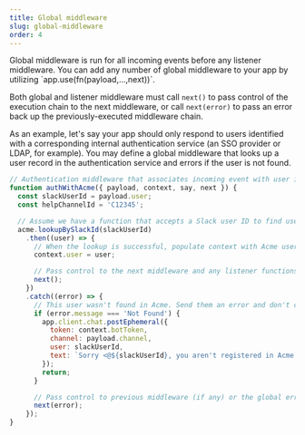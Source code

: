 ```yaml
---
title: Global middleware
slug: global-middleware
order: 4
---
```


<div class="section-content">
Global middleware is run for all incoming events before any listener middleware. You can add any number of global middleware to your app by utilizing `app.use(fn(payload,...,next))`. 

Both global and listener middleware must call `next()` to pass control of the execution chain to the next middleware, or call `next(error)` to pass an error back up the previously-executed middleware chain.

As an example, let's say your app should only respond to users identified with a corresponding internal authentication service (an SSO provider or LDAP, for example). You may define a global middleware that looks up a user record in the authentication service and errors if the user is not found.
</div>

```javascript
// Authentication middleware that associates incoming event with user in Acme identity provider
function authWithAcme({ payload, context, say, next }) {
  const slackUserId = payload.user;
  const helpChannelId = 'C12345';

  // Assume we have a function that accepts a Slack user ID to find user details from Acme
  acme.lookupBySlackId(slackUserId)
    .then((user) => {
      // When the lookup is successful, populate context with Acme user details
      context.user = user;

      // Pass control to the next middleware and any listener functions
      next();
    })
    .catch((error) => {
      // This user wasn't found in Acme. Send them an error and don't continue processing event
      if (error.message === 'Not Found') {
        app.client.chat.postEphemeral({
          token: context.botToken,
          channel: payload.channel,
          user: slackUserId,
          text: `Sorry <@${slackUserId}, you aren't registered in Acme. Please post in <#${helpChannelId} for assistance.`
        });
        return;
      }

      // Pass control to previous middleware (if any) or the global error handler
      next(error);
    });
}
```